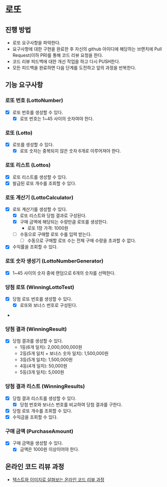 # 로또

## 진행 방법

- 로또 요구사항을 파악한다.
- 요구사항에 대한 구현을 완료한 후 자신의 github 아이디에 해당하는 브랜치에 Pull Request(이하 PR)를 통해 코드 리뷰 요청을 한다.
- 코드 리뷰 피드백에 대한 개선 작업을 하고 다시 PUSH한다.
- 모든 피드백을 완료하면 다음 단계를 도전하고 앞의 과정을 반복한다.

## 기능 요구사항

### 로또 번호 (LottoNumber)

- [X] 로또 번호를 생성할 수 있다.
  - [X] 로또 번호는 1~45 사이의 숫자여야 한다.

### 로또 (Lotto)

- [X] 로또를 생성할 수 있다.
  - [X] 로또 숫자는 중복되지 않은 숫자 6개로 이루어져야 한다.

### 로또 리스트 (Lottos)

- [X] 로또 리스트를 생성할 수 있다.
- [X] 발급된 로또 개수를 조회할 수 있다.

### 로또 계산기 (LottoCalculator)

- [X] 로또 계산기를 생성할 수 있다.
  - [X] 로또 리스트와 당첨 결과로 구성된다.
  - [X] 구매 금액에 해당되는 수량만큼 로또를 생성한다.
    - 로또 1장 가격: 1000원
  - [ ] 수동으로 구매할 로또 수를 입력 받는다.
    - [ ] 수동으로 구매할 로또 수는 전체 구매 수량을 초과할 수 없다.
- [X] 수익률을 조회할 수 있다.

### 로또 숫자 생성기 (LottoNumberGenerator)

- [X] 1~45 사이의 숫자 중에 랜덤으로 6개의 숫자를 선택한다.

### 당첨 로또 (WinningLottoTest)

- [X] 당첨 로또 번호를 생성할 수 있다.
  - [x] 로또와 보너스 번호로 구성된다.
- 

### 당첨 결과 (WinningResult)

- [X] 당첨 결과를 생성할 수 있다.
  - 1등(6개 일치): 2,000,000,000원
  - 2등(5개 일치 + 보너스 숫자 일치): 1,500,000원
  - 3등(5개 일치): 1,500,000원
  - 4등(4개 일치): 50,000원
  - 5등(3개 일치): 5,000원

### 당첨 결과 리스트 (WinningResults)

- [X] 당첨 결과 리스트를 생성할 수 있다.
  - [X] 당첨 번호와 보너스 번호를 비교하여 당첨 결과를 구한다.
- [X] 당첨 로또 개수를 조회할 수 있다.
- [X] 수익금을 조회할 수 있다.

### 구매 금액 (PurchaseAmount)

- [X] 구매 금액을 생성할 수 있다.
  - [X] 금액은 1000원 이상이어야 한다.

## 온라인 코드 리뷰 과정

- [텍스트와 이미지로 살펴보는 온라인 코드 리뷰 과정](https://github.com/next-step/nextstep-docs/tree/master/codereview)
